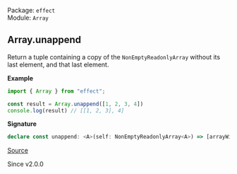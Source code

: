 Package: `effect`<br />
Module: `Array`<br />

## Array.unappend

Return a tuple containing a copy of the `NonEmptyReadonlyArray` without its last element, and that last element.

**Example**

```ts
import { Array } from "effect";

const result = Array.unappend([1, 2, 3, 4])
console.log(result) // [[1, 2, 3], 4]
```

**Signature**

```ts
declare const unappend: <A>(self: NonEmptyReadonlyArray<A>) => [arrayWithoutLastElement: Array<A>, lastElement: A]
```

[Source](https://github.com/Effect-TS/effect/tree/main/packages/effect/src/Array.ts#L669)

Since v2.0.0